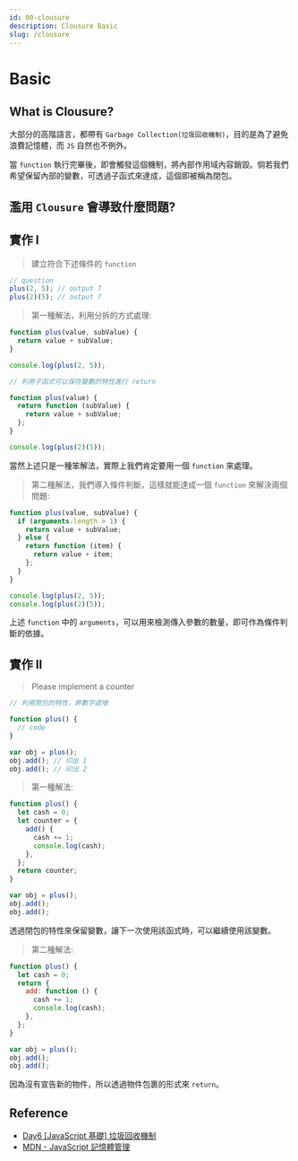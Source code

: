 ```yaml
---
id: 00-clousure
description: Clousure Basic
slug: /clousure
---
```


# Basic

## What is Clousure?

大部分的高階語言，都帶有 `Garbage Collection(垃圾回收機制)`，目的是為了避免浪費記憶體，而 `JS` 自然也不例外。

當 `function` 執行完畢後，即會觸發這個機制，將內部作用域內容銷毀。倘若我們希望保留內部的變數，可透過子函式來達成，這個即被稱為閉包。

## 濫用 `Clousure` 會導致什麼問題?

## 實作 I

> 建立符合下述條件的 `function`

```js
// question
plus(2, 5); // output 7
plus(2)(5); // output 7
```

> 第一種解法，利用分拆的方式處理:

```js
function plus(value, subValue) {
  return value + subValue;
}

console.log(plus(2, 5));
```

```js
// 利用子函式可以保存變數的特性進行 return

function plus(value) {
  return function (subValue) {
    return value + subValue;
  };
}

console.log(plus(2)(5));
```

當然上述只是一種笨解法，實際上我們肯定要用一個 `function` 來處理。

> 第二種解法，我們導入條件判斷，這樣就能達成一個 `function` 來解決兩個問題:

```js
function plus(value, subValue) {
  if (arguments.length > 1) {
    return value + subValue;
  } else {
    return function (item) {
      return value + item;
    };
  }
}

console.log(plus(2, 5));
console.log(plus(2)(5));
```

上述 `function` 中的 `arguments`，可以用來檢測傳入參數的數量，即可作為條件判斷的依據。

## 實作 II

> Please implement a counter

```js
// 利用閉包的特性，將數字遞增

function plus() {
  // code
}

var obj = plus();
obj.add(); // 印出 1
obj.add(); // 印出 2
```

> 第一種解法:

```js
function plus() {
  let cash = 0;
  let counter = {
    add() {
      cash += 1;
      console.log(cash);
    },
  };
  return counter;
}

var obj = plus();
obj.add();
obj.add();
```

透過閉包的特性來保留變數，讓下一次使用該函式時，可以繼續使用該變數。

> 第二種解法:

```js
function plus() {
  let cash = 0;
  return {
    add: function () {
      cash += 1;
      console.log(cash);
    },
  };
}

var obj = plus();
obj.add();
obj.add();
```

因為沒有宣告新的物件，所以透過物件包裹的形式來 `return`。

## Reference

- [Day6 [JavaScript 基礎] 垃圾回收機制](https://ithelp.ithome.com.tw/articles/10214185)
- [MDN - JavaScript 記憶體管理](https://developer.mozilla.org/en-US/docs/Web/JavaScript/Memory_Management)
